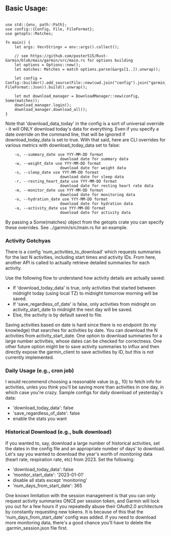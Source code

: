 ## Basic Usage:

```ignore

use std::{env, path::Path};
use config::{Config, File, FileFormat};
use getopts::Matches;

fn main() {
    let args: Vec<String> = env::args().collect();

    // see https://github.com/poster515/Rust-Garmin/blob/main/garmin/src/main.rs for options building
    let options = Options::new();
    let matches: Matches = match options.parse(&args[1..]).unwrap();

    let config = Config::builder().add_source(File::new(cwd.join("config").join("garmin_config.json").to_str().unwrap(), FileFormat::Json)).build().unwrap();

    let mut download_manager = DownloadManager::new(config, Some(matches));
    download_manager.login();
    download_manager.download_all();
}
```

Note that 'download_data_today' in the config is a sort of universal override - it will ONLY download today's data for everything. Even if you specify a date override on the command line, that will be ignored if download_today_data is set to true. With that said, here are CLI overrides for various metrics with download_today_data set to false:
```
    -u, --summary_date use YYY-MM-DD format
                        download date for summary data
    -w, --weight_date use YYY-MM-DD format
                        download date for weight data
    -s, --sleep_date use YYY-MM-DD format
                        download date for sleep data
    -r, --resting_heart_date use YYY-MM-DD format
                        download date for resting heart rate data
    -m, --monitor_date use YYY-MM-DD format
                        download date for monitoring data
    -o, --hydration_date use YYY-MM-DD format
                        download date for hydration data
    -a, --activity_date use YYY-MM-DD format
                        download date for activity data
```

By passing a Some(matches) object from the getopts crate you can specify these overrides. See ../garmin/src/main.rs for an example.

### Activity Gotchyas
There is a config 'num_activities_to_download' which requests summaries for the last N activities, including start times and activity IDs. From here, another API is called to actually retrieve detailed summaries for each activity.

Use the following flow to understand how activity details are actually saved:

- If 'download_today_data' is true, only activities that started between midnight today (using local TZ) to midnight tomorrow morning will be saved.
- If 'save_regardless_of_date' is false, only activities from midnight on activity_start_date to midnight the next day will be saved.
- Else, the activity is by default saved to file.

Saving activities based on date is hard since there is no endpoint (to my knowledge) that searches for activities by date. You can download the N activities from activity_start_date. One option to download summaries for a large number activities, whose dates can be checked for correctness. One other future option might be to save activity summaries to influx and then directly expose the garmin_client to save activities by ID, but this is not currently implemented.

### Daily Usage (e.g., cron job)
I would recommend choosing a reasonable value (e.g., 10) to fetch info for activities, unles you think you'll be saving more than activities in one day, in which case you're crazy. Sample configs for daily download of yesterday's data:
- 'download_today_data': false
- 'save_regardless_of_date': false
- enable the stats you want

### Historical Download (e.g., bulk download)
If you wanted to, say, download a large number of historical activities, set the dates in the config file and an appropriate number of days' to download. Let's say you wanted to download the year's worth of *monitoring* data (heart rate, respiration rate, etc) from 2023. Set the following: 
- 'download_today_data': false
- 'monitor_start_date': '2023-01-01'
- disable all stats except 'monitoring'
- 'num_days_from_start_date': 365

One known limitation with the session management is that you can only request activity summaries ONCE per session token, and Garmin will lock you out for a few hours if you repeatedly abuse their OAuth2.0 architecture by constantly requesting new tokens. It is because of this that the 'num_days_from_start_date' config was added. If you need to download more monitoring data, there's a good chance you'll have to delete the .garmin_session.json file first.